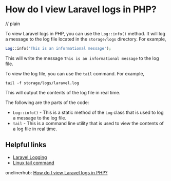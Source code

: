 # How do I view Laravel logs in PHP?
// plain

To view Laravel logs in PHP, you can use the `Log::info()` method. It will log a message to the log file located in the `storage/logs` directory. For example,

```php
Log::info('This is an informational message');
```

This will write the message `This is an informational message` to the log file.

To view the log file, you can use the `tail` command. For example,

```
tail -f storage/logs/laravel.log
```

This will output the contents of the log file in real time.

The following are the parts of the code:

- `Log::info()` - This is a static method of the `Log` class that is used to log a message to the log file.
- `tail` - This is a command line utility that is used to view the contents of a log file in real time.

## Helpful links

- [Laravel Logging](https://laravel.com/docs/5.8/logging)
- [Linux tail command](https://linuxize.com/post/linux-tail-command/)

onelinerhub: [How do I view Laravel logs in PHP?](https://onelinerhub.com/php-laravel/how-do-i-view-laravel-logs-in-php)